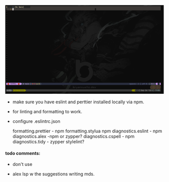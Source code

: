 <img src="readme-image.png" >

- make sure you have eslint and perttier installed locally via npm.
- for linting and formatting to work.
- configure .eslintrc.json

  formatting.prettier - npm
  formatting.stylua npm
  diagnostics.eslint - npm
  diagnostics.alex -npm or zypper?
  diagnostics.cspell - npm
  diagnostics.tidy - zypper
  stylelint?

#### todo comments:

<!-- TODO: -->
<!-- FIX: -->
<!-- WARN: -->
<!-- NOTE: -->

- don't use
  <!-- PERF: -->
  <!-- HACK: -->

- alex lsp w the suggestions writing mds.
